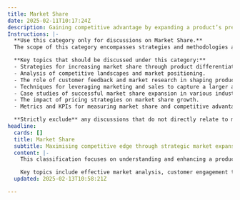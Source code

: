 ```yaml
---
title: Market Share
date: 2025-02-11T10:17:24Z
description: Gaining competitive advantage by expanding a product’s presence in its market segment.
Instructions: |-
  **Use this category only for discussions on Market Share.**  
  The scope of this category encompasses strategies and methodologies aimed at increasing a product's presence and competitive advantage within its market segment. The purpose is to explore how organisations can effectively expand their market share through various approaches, including marketing strategies, product development, and customer engagement.

  **Key topics that should be discussed under this category:**
  - Strategies for increasing market share through product differentiation and innovation.
  - Analysis of competitive landscapes and market positioning.
  - The role of customer feedback and market research in shaping product offerings.
  - Techniques for leveraging marketing and sales to capture a larger audience.
  - Case studies of successful market share expansion in various industries.
  - The impact of pricing strategies on market share growth.
  - Metrics and KPIs for measuring market share and competitive advantage.

  **Strictly exclude** any discussions that do not directly relate to market share, such as general business management practices, unrelated product features, or non-competitive analysis. Misinterpretations of market share, such as conflating it with overall business growth without specific reference to market presence, should also be avoided.
headline:
  cards: []
  title: Market Share
  subtitle: Maximising competitive edge through strategic market expansion and informed decision-making in Agile, Lean, and DevOps practices.
  content: |-
    This classification focuses on understanding and enhancing a product's market share, which is crucial for gaining a competitive edge in today's fast-paced business environment. Posts in this category should explore strategies for expanding a product's presence within its market segment, drawing on insights from Agile, Lean, and DevOps methodologies. 

    Key topics include effective market analysis, customer engagement techniques, and the role of continuous delivery in maintaining relevance. Additionally, discussions around evidence-based management and complexity theory can provide valuable perspectives on navigating market dynamics and making informed decisions that drive growth.
  updated: 2025-02-13T10:58:21Z

---
```


